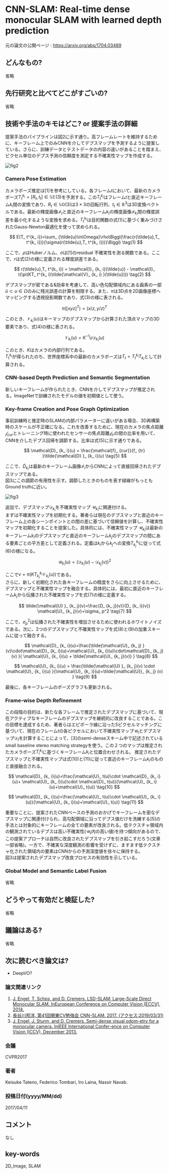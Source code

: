 # CNN-SLAM: Real-time dense monocular SLAM with learned depth prediction

元の論文の公開ページ : https://arxiv.org/abs/1704.03489

## どんなもの?
省略

## 先行研究と比べてどこがすごいの?
省略

## 技術や手法のキモはどこ? or 提案手法の詳細
提案手法のパイプラインは図2に示す通り。高フレームレートを維持するために、キーフレーム上でのみCNNを介してデプスマップを予測するように提案している。さらに、訓練データとテストデータの内容の違いがあることを踏まえ、ピクセル単位のデプス予測の信頼度を測定する不確実性マップを作成する。

![fig2](img/CRdmSwldp/fig2.png)

### **Camera Pose Estimation**
カメラポーズ推定は[1]を参考にしている。各フレーム$t$において、最新のカメラポーズ$T_ t^{k_ i}=[R_ t, t_ t]\in\mathbb{SE}(3)$を予測する。この$T_ t^{k_ i}$はフレーム$t$と直近キーフレーム$k_ i$間の変換であり、$R_ t\in\mathbb{SO}(3)$は$3\times 3$の回転行列、$t_ t\in\mathbb{R}^3$は3D変換ベクトルである。最新の輝度画像$\mathcal{I}_ t$と直近のキーフレーム$k_ i$の輝度画像$\mathcal{I}_ {k_ i}$間の輝度誤差を最小化するような変換を求める。$T_ t^{k_ i}$は目的関数の式(1)に基づく重みづけされたGauss-Newton最適化を使って求められる。

$$
E(T_ t^{k_ i})=\sum_ {\tilde{u}\in\Omega}\rho\Biggl(\frac{r(\tilde{u},T_ t^{k_ i})}{\sigma(r(\tilde{u},T_ t^{k_ i}))}\Biggl) \tag{1}
$$

ここで、$\rho$はHuberノルム、$\sigma$は[1]のresidual 不確実性を測る関数である。ここで、$r$は式(2)の様に定義される輝度誤差である。

$$
r(\tilde{u},T_ t^{k_ i}) = \mathcal{I}_ {k_ i}(\tilde{u}) - \mathcal{I}_ t(\pi(KT_ t^{k_ i}\tilde{\mathcal{V}_ {k_ i} }(\tilde{u}))) \tag{2}
$$

デプスマップが密である&効率を考慮して、高い色勾配領域内にある画素の一部$\tilde{u}\subset u\in\Omega$のみに残光誤差の計算を制限する。また、$\pi$は3D点を2D画像座標へマッピングする透視投影関数であり、式(3)の様に表される。

$$
\pi([xyz]^T)=(x/z,y/z)^T \tag{3}
$$

このとき、$\mathcal{V}_ {k_ i}(u)$はキーマップのデプスマップから計算された頂点マップの3D要素であり、式(4)の様に表される。

$$
\mathcal{V}_ {k_ i}(u)=K^{-1}\dot{u}\mathcal{D}_ {k_ i}(u) \tag{4}
$$

このとき、$K$はカメラの内部行列である。  
$T_ t^{k_ i}$が得られたのち、世界座標系中の最新のカメラポーズは$T_ t=T_ t^{k_ i}T_ {k_ i}$として計算される。

### **CNN-based Depth Prediction and Semantic Segmentation**
新しいキーフレームが作られたとき、CNNを介してデプスマップが推定される。ImageNetで訓練されたモデルの値を初期値として使う。

### **Key-frame Creation and Pose Graph Optimization**
事前訓練時と推定時のSLAMの内部パラメーターに違いがある場合、3D再構築時のスケールが不正確になる。これを改善するために、現在のカメラの焦点距離$\mathcal{f}_ {cur}$とトレーニング時に使われたセンサーの焦点距離$\mathcal{f}_ {tr}$の間の比率を用いて、CNNを介したデプス回帰を調節する。比率は式(5)に示す通りである。

$$
\mathcal{D}_ {k_ i}(u) = \frac{\mathcal{f}_ {cur}}{f_ {tr} }\tilde{\mathcal{D} }_ {k_ i}(u) \tag{5}
$$

ここで、$\tilde{D}_ {k_ i}$は最新のキーフレーム画像$\mathcal{I}_ i$からCNNによって直接回帰されたデプスマップである。  
図3にこの調節の有用性を示す。調節したときのものを表す緑線がもっともGround truthに近い。

![fig3](img/CRdmSwldp/fig3.png)

追加で、デプスマップ$\mathcal{D}_ {k_ i}$を不確実性マップ $\mathcal{U}_ {k_ i}$に関連付ける。  
まずは不確実性マップを初期化する。著者らは現在のデプスマップと直近のキーフレーム上の各シーンポイントとの間の差に基づいて信頼値を計算し、不確実性マップを初期化することを提案した。具体的には、不確実性マップ $\mathcal{U}_ {k_ i}$は最新のキーフレーム$k_ i$のデプスマップと直近のキーフレーム$k_ j$のデプスマップの間にある要素ごとの平方差として定義される。定義は$k_ i$から$k_ j$への変換$T_ {k_ j}^{k_ i}$に従って式(6)の様になる。

$$
\mathcal{U}_ {k_ i}(u)=(\mathcal{D}_ {k_ i}(u)-\mathcal{D}_ {k_ j}(v))^2 \tag{6}
$$

ここで$v = \pi(KT_ {k_ j}^{k_ i}\mathcal{V}_ {k_ i}(u))$である。  
さらに、新しく初期化された各キーフレームの精度をさらに向上させるために、デプスマップと不確実性マップを融合する。具体的には、最初に直近のキーフレーム$k_ j$から伝播された不確実性マップを式(7)の様に定義する。

$$
\tilde{\mathcal{U} }_ {k_ j}(v)=\frac{D_ {k_ j}(v)}{D_ {k_ i}(v)} \mathcal{U}_ {k_ j}(v)+\sigma_ p^2 \tag{7}
$$

ここで、$\sigma_ p^2$は伝播された不確実性を増加させるために使われるホワイトノイズである。次に、2つのデプスマップと不確実性マップを式(8)と(9)の加重スキームに従って融合する。

$$
\mathcal{D}_ {k_ i}(u)=\frac{\tilde{\mathcal{U}_ {k_ j} }(v)\cdot\mathcal{D}_ {k_ i}(u)+\mathcal{U}_ {k_ i}(u)\cdot\mathcal{D}_ {k_ j}(v) }{ \mathcal{U}_ {k_ i}(u) + \tilde{\mathcal{U}_ {k_ j}(v)} } \tag{8}
$$

$$
\mathcal{U}_ {k_ i}(u) = \frac{\tilde{\mathcal{U} }_ {k_ j}(v) \cdot \mathcal{U}_ {k_ i}(u) }{\mathcal{U}_ {k_ i}(u)+\tilde{\mathcal{U}}_ {k_ j} (v) } \tag{9}
$$

最後に、各キーフレームのポーズグラフも更新される。

### Frame-wise Depth Refinement
この段階の目的は、新たな各フレームで推定されたデプスマップに基づいて、現在アクティブなキーフレームのデプスマップを継続的に改良することである。この目標を達成するため、著者らはエピポーラ線に沿った5ピクセルマッチングに基づいて、現在のフレーム$t$の各ピクセルにおいて不確実性マップ$\mathcal{U}_ t$とデプスマップ$\mathcal{D}_ t$を計算することによって、[3]のsemi-denseスキーム中で記述されているsmall baseline stereo matching strategyを使う。この２つのマップは推定されたカメラポーズ$T_ i^{k_ i}$に基づくキーフレーム$k_ i$と位置合わせされる。
推定されたデプスマップと不確実性マップは式(10)と(11)に従って直近のキーフレーム$k_ i$のものと直接融合される。

$$
\mathcal{D}_ {k_ i}(u)=\frac{\mathcal{U}_ t(u)\cdot \mathcal{D}_ {k_ i}(u)+ \mathcal{U}_ {k_ i}(u)\cdot \mathcal{D}_ t(u)}{\mathcal{U}_ {k_ i}(u)+\mathcal{U}_ t(u)} \tag{10}
$$

$$
\mathcal{D}_ {k_ i}(u)=\frac{\mathcal{U}_ t(u)\cdot \mathcal{U}_ {k_ i}(u)}{\mathcal{U}_ {k_ i}(u)+\mathcal{U}_ t(u)} \tag{11}
$$

重要なことに、提案されたCNNベースの予測のおかげでキーフレームを密なデプスマップに関連付けられ、高勾配領域に沿ってデプス値だけを洗練する[5]の手法とは対象的にキーフレームの全ての要素が改良される。低テクスチャ領域内の観測されているデプスは高い不確実性($\mathcal{U}_ t$内の高い値)を持つ傾向があるので、この提案アプローチは自然に改良されたデプスマップを引き起こすだろう(文章一部省略)。一方で、不確実な深度観測の影響を受けずに、ますます低テクスチャ化された領域内の要素はCNNからの予測深度値を徐々に保持する。  
図3は提案されたデプスマップ改良プロセスの有効性を示している。

### Global Model and Semantic Label Fusion
省略

## どうやって有効だと検証した?
省略

## 議論はある?
省略

## 次に読むべき論文は?
- DeepVO?

### 論文関連リンク
1. [J. Engel, T. Schps, and D. Cremers. LSD-SLAM: Large-Scale Direct Monocular SLAM. InEuropean Conference on Computer Vision (ECCV), 2014.](https://vision.in.tum.de/research/vslam/lsdslam)
2. [長谷川邦洋. 第41回関東CV勉強会 CNN-SLAM. 2017. (アクセス:2019/03/31)](https://www.slideshare.net/KunihiroHasegawa/41cv-cnnslam)
3. [J. Engel, J. Sturm, and D. Cremers. Semi-dense visual odom-etry for a monocular camera. InIEEE International Confer-ence on Computer Vision (ICCV), December 2013.](https://jsturm.de/publications/data/engel2013iccv.pdf)

### 会議
CVPR2017

### 著者
Keisuke Tateno, Federico Tombari, Iro Laina, Nassir Navab.

### 投稿日付(yyyy/MM/dd)
2017/04/11

## コメント
なし

## key-words
2D_Image, SLAM